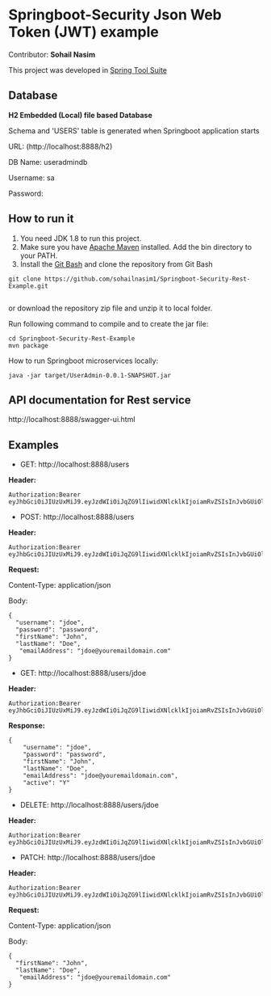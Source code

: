# Springboot-Security Json Web Token (JWT) example
Contributor: **Sohail Nasim**

This project was developed in [Spring Tool Suite](http://spring.io/tools/sts)

## Database

**H2  Embedded (Local) file based Database**

Schema and 'USERS' table is generated when Springboot application starts

URL: (http://localhost:8888/h2)

DB Name: useradmindb

Username: sa

Password:


## How to run it
1. You need JDK 1.8 to run this project.
2. Make sure you have [Apache Maven](https://maven.apache.org/download.cgi) installed. Add the bin directory to your PATH.
3. Install the [Git Bash](https://git-scm.com/download) and clone the repository
 from Git Bash
 
```
git clone https://github.com/sohailnasim1/Springboot-Security-Rest-Example.git
 
```

 or download the repository zip file and unzip it to local folder.

Run following command to compile and to create the jar file:

```
cd Springboot-Security-Rest-Example
mvn package

```

How to run Springboot microservices locally:

```
java -jar target/UserAdmin-0.0.1-SNAPSHOT.jar
```

## API documentation for Rest service
http://localhost:8888/swagger-ui.html

## Examples

* GET: http://localhost:8888/users

**Header:**

```
Authorization:Bearer eyJhbGciOiJIUzUxMiJ9.eyJzdWIiOiJqZG9lIiwidXNlcklkIjoiamRvZSIsInJvbGUiOlsiYWRtaW4iLCJ1c2VyIl0sImV4cCI6MTg2NTk3MDY5MywiaWF0IjoxNTUwMzUxNDkzLCJqdGkiOiI2OTc0N2EwYy01MGYxLTQ3ZDctOWNlYS1hZGFkNGY2Yjg5ZWQifQ.airDwI93k_y8CPrAKgfuzDLAx5pv9x4co0Web4FX3N4shHn_NhZEGSx1Uk8cPFPxAfcyr9DKyhrBCi5LTUPniw
```

* POST: http://localhost:8888/users

**Header:**

```
Authorization:Bearer eyJhbGciOiJIUzUxMiJ9.eyJzdWIiOiJqZG9lIiwidXNlcklkIjoiamRvZSIsInJvbGUiOlsiYWRtaW4iLCJ1c2VyIl0sImV4cCI6MTg2NTk3MDY5MywiaWF0IjoxNTUwMzUxNDkzLCJqdGkiOiI2OTc0N2EwYy01MGYxLTQ3ZDctOWNlYS1hZGFkNGY2Yjg5ZWQifQ.airDwI93k_y8CPrAKgfuzDLAx5pv9x4co0Web4FX3N4shHn_NhZEGSx1Uk8cPFPxAfcyr9DKyhrBCi5LTUPniw
```

**Request:**

Content-Type: application/json

Body:

```
{
  "username": "jdoe",
  "password": "password",
  "firstName": "John",
  "lastName": "Doe",
   "emailAddress": "jdoe@youremaildomain.com"
}
```

* GET: http://localhost:8888/users/jdoe

**Header:**

```
Authorization:Bearer eyJhbGciOiJIUzUxMiJ9.eyJzdWIiOiJqZG9lIiwidXNlcklkIjoiamRvZSIsInJvbGUiOlsiYWRtaW4iLCJ1c2VyIl0sImV4cCI6MTg2NTk3MDY5MywiaWF0IjoxNTUwMzUxNDkzLCJqdGkiOiI2OTc0N2EwYy01MGYxLTQ3ZDctOWNlYS1hZGFkNGY2Yjg5ZWQifQ.airDwI93k_y8CPrAKgfuzDLAx5pv9x4co0Web4FX3N4shHn_NhZEGSx1Uk8cPFPxAfcyr9DKyhrBCi5LTUPniw
```

**Response:**
	
```
{
    "username": "jdoe",
    "password": "password",
    "firstName": "John",
    "lastName": "Doe",
    "emailAddress": "jdoe@youremaildomain.com",
    "active": "Y"
}
```

* DELETE: http://localhost:8888/users/jdoe

**Header:**

```
Authorization:Bearer eyJhbGciOiJIUzUxMiJ9.eyJzdWIiOiJqZG9lIiwidXNlcklkIjoiamRvZSIsInJvbGUiOlsiYWRtaW4iLCJ1c2VyIl0sImV4cCI6MTg2NTk3MDY5MywiaWF0IjoxNTUwMzUxNDkzLCJqdGkiOiI2OTc0N2EwYy01MGYxLTQ3ZDctOWNlYS1hZGFkNGY2Yjg5ZWQifQ.airDwI93k_y8CPrAKgfuzDLAx5pv9x4co0Web4FX3N4shHn_NhZEGSx1Uk8cPFPxAfcyr9DKyhrBCi5LTUPniw
```


* PATCH: http://localhost:8888/users/jdoe

**Header:**

```
Authorization:Bearer eyJhbGciOiJIUzUxMiJ9.eyJzdWIiOiJqZG9lIiwidXNlcklkIjoiamRvZSIsInJvbGUiOlsiYWRtaW4iLCJ1c2VyIl0sImV4cCI6MTg2NTk3MDY5MywiaWF0IjoxNTUwMzUxNDkzLCJqdGkiOiI2OTc0N2EwYy01MGYxLTQ3ZDctOWNlYS1hZGFkNGY2Yjg5ZWQifQ.airDwI93k_y8CPrAKgfuzDLAx5pv9x4co0Web4FX3N4shHn_NhZEGSx1Uk8cPFPxAfcyr9DKyhrBCi5LTUPniw
```


**Request:**

Content-Type: application/json

Body:

```
{
  "firstName": "John",
  "lastName": "Doe",
   "emailAddress": "jdoe@youremaildomain.com"
}

```